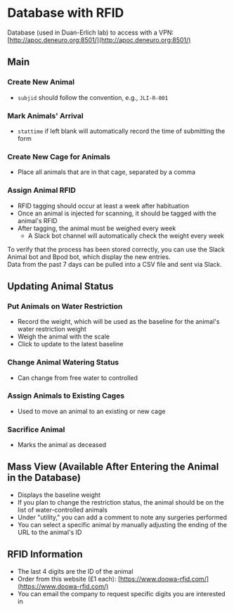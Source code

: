 # Database with RFID

Database (used in Duan-Erlich lab) to access with a VPN: [http://apoc.deneuro.org:8501/](http://apoc.deneuro.org:8501/)

## Main

### Create New Animal
- `subjid` should follow the convention, e.g., `JLI-R-001`

### Mark Animals' Arrival
- `stattime` if left blank will automatically record the time of submitting the form

### Create New Cage for Animals
- Place all animals that are in that cage, separated by a comma

### Assign Animal RFID
- RFID tagging should occur at least a week after habituation
- Once an animal is injected for scanning, it should be tagged with the animal's RFID
- After tagging, the animal must be weighed every week
  - A Slack bot channel will automatically check the weight every week

To verify that the process has been stored correctly, you can use the Slack Animal bot and Bpod bot, which display the new entries.  
Data from the past 7 days can be pulled into a CSV file and sent via Slack.

## Updating Animal Status

### Put Animals on Water Restriction
- Record the weight, which will be used as the baseline for the animal's water restriction weight
- Weigh the animal with the scale
- Click to update to the latest baseline

### Change Animal Watering Status
- Can change from free water to controlled

### Assign Animals to Existing Cages
- Used to move an animal to an existing or new cage

### Sacrifice Animal
- Marks the animal as deceased

## Mass View (Available After Entering the Animal in the Database)
- Displays the baseline weight
- If you plan to change the restriction status, the animal should be on the list of water-controlled animals
- Under "utility," you can add a comment to note any surgeries performed
- You can select a specific animal by manually adjusting the ending of the URL to the animal's ID

## RFID Information
- The last 4 digits are the ID of the animal
- Order from this website (£1 each): [https://www.doowa-rfid.com/](https://www.doowa-rfid.com/)
- You can email the company to request specific digits you are interested in
